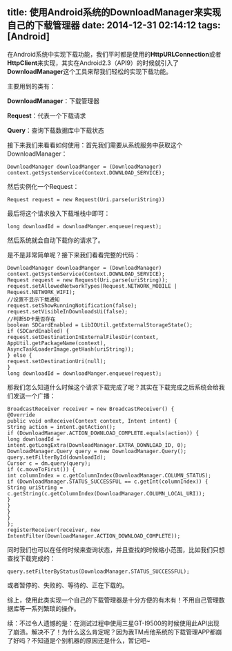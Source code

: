 title: 使用Android系统的DownloadManager来实现自己的下载管理器
date: 2014-12-31 02:14:12
tags: [Android]
---
在Android系统中实现下载功能，我们平时都是使用的**HttpURLConnection**或者**HttpClient**来实现，其实在Android2.3（API9）的时候就引入了**DownloadManager**这个工具来帮我们轻松的实现下载功能。

主要用到的类有：

**DownloadManager**：下载管理器

**Request**：代表一个下载请求

**Query**：查询下载数据库中下载状态

接下来我们来看看如何使用：首先我们需要从系统服务中获取这个DownloadManager：

```
DownloadManager downloadManger = (DownloadManager) context.getSystemService(Context.DOWNLOAD_SERVICE);
```

然后实例化一个Request：

```
Request request = new Request(Uri.parse(uriString))
```

最后将这个请求放入下载堆栈中即可：

```
long downloadId = downloadManger.enqueue(request);
```

然后系统就会自动下载你的请求了。

是不是非常简单呢？接下来我们看看完整的代码：

```
DownloadManager downloadManger = (DownloadManager) context.getSystemService(Context.DOWNLOAD_SERVICE);
Request request = new Request(Uri.parse(uriString));
request.setAllowedNetworkTypes(Request.NETWORK_MOBILE | Request.NETWORK_WIFI);
//设置不显示下载通知
request.setShowRunningNotification(false);
request.setVisibleInDownloadsUi(false);
//判断SD卡是否存在
boolean SDCardEnabled = LibIOUtil.getExternalStorageState();
if (SDCardEnabled) {
request.setDestinationInExternalFilesDir(context, AppUtil.getPackageName(context), AsyncTaskLoaderImage.getHash(uriString));
} else {
request.setDestinationUri(null);
}
long downloadId = downloadManger.enqueue(request);
```
那我们怎么知道什么时候这个请求下载完成了呢？其实在下载完成之后系统会给我们发送一个广播：
  
```
BroadcastReceiver receiver = new BroadcastReceiver() {
@Override
public void onReceive(Context context, Intent intent) {
String action = intent.getAction();
if (DownloadManager.ACTION_DOWNLOAD_COMPLETE.equals(action)) {
long downloadId = intent.getLongExtra(DownloadManager.EXTRA_DOWNLOAD_ID, 0);
DownloadManager.Query query = new DownloadManager.Query();
query.setFilterById(downloadId);
Cursor c = dm.query(query);
if (c.moveToFirst()) {
int columnIndex = c.getColumnIndex(DownloadManager.COLUMN_STATUS);
if (DownloadManager.STATUS_SUCCESSFUL == c.getInt(columnIndex)) {
String uriString = 
c.getString(c.getColumnIndex(DownloadManager.COLUMN_LOCAL_URI));
}
}
}
}
};
registerReceiver(receiver, new IntentFilter(DownloadManager.ACTION_DOWNLOAD_COMPLETE));
```
同时我们也可以在任何时候来查询状态，并且查找的时候缩小范围，比如我们只想查找下载完成的：
  
```
query.setFilterByStatus(DownloadManager.STATUS_SUCCESSFUL);
```

或者暂停的、失败的、等待的、正在下载的。

综上，使用此类实现一个自己的下载管理器是十分方便的有木有！不用自己管理数据库等一系列繁琐的操作。

续：不过令人遗憾的是：在测试过程中使用三星GT-I9500的时候使用此API出现了崩溃。解决不了！为什么这么肯定呢？因为我TM点他系统的下载管理APP都崩了好吗？不知道是个别机器的原因还是什么，暂记吧~